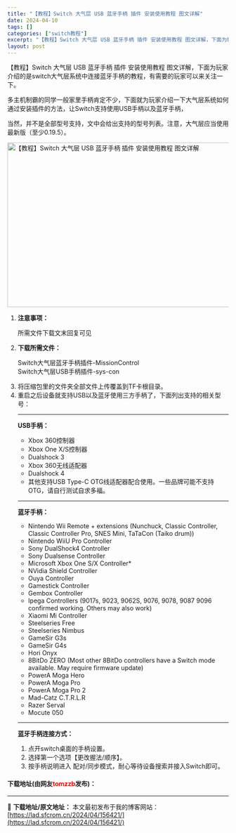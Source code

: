 ```yaml
---
title: "【教程】Switch 大气层 USB 蓝牙手柄 插件 安装使用教程 图文详解"
date: 2024-04-10
tags: []
categories: ["switch教程"]
excerpt: "【教程】Switch 大气层 USB 蓝牙手柄 插件 安装使用教程 图文详解，下面为玩家介绍的是switch大气层系统中连接蓝牙手柄的教程，有需要的玩家可以来关注一下。 多主机制霸的同学一般家里手柄肯定不少，下面就为玩家介绍一下大气层系统如何通过安装插件的方法，让Switch支持使用USB手柄以及蓝&hellip;"
layout: post
---
```


 <p>【教程】Switch 大气层 USB 蓝牙手柄 插件 安装使用教程 图文详解，下面为玩家介绍的是switch大气层系统中连接蓝牙手柄的教程，有需要的玩家可以来关注一下。</p> <p>多主机制霸的同学一般家里手柄肯定不少，下面就为玩家介绍一下大气层系统如何通过安装插件的方法，让Switch支持使用USB手柄以及蓝牙手柄，</p> <p>当然，并不是全部型号支持，文中会给出支持的型号列表。注意，大气层应当使用最新版（至少0.19.5）。</p> <p><img src="https://lad.sfcrom.cn/wp-content/uploads/2024/04/20240410_66162ed45a922.webp" style="width: 600px; height: 375px;" alt="【教程】Switch 大气层 USB 蓝牙手柄 插件 安装使用教程 图文详解" /></p> <ol> <li> <p><strong>注意事项：</strong></p> <p>所需文件下载文末回复可见</p></li> <li> <p><strong>下载所需文件：</strong></p> <p>Switch大气层蓝牙手柄插件-MissionControl<br />Switch大气层USB手柄插件-sys-con</p></li> <li>将压缩包里的文件夹全部文件上传覆盖到TF卡根目录。</li> <li>重启之后设备就支持USB以及蓝牙使用三方手柄了，下面列出支持的相关型号：   <hr /> <p><strong>USB手柄：</strong></p> <ul> <li>Xbox 360控制器</li> <li>Xbox One X/S控制器</li> <li>Dualshock 3</li> <li>Xbox 360无线适配器</li> <li>Dualshock 4</li> <li>其他支持USB Type-C OTG线适配器配合使用。一些品牌可能不支持OTG，请自行测试自求多福。</li> </ul> <hr /> <p><strong>蓝牙手柄：</strong></p> <ul> <li>Nintendo Wii Remote + extensions (Nunchuck, Classic Controller, Classic Controller Pro, SNES Mini, TaTaCon (Taiko drum))</li> <li>Nintendo WiiU Pro Controller</li> <li>Sony DualShock4 Controller</li> <li>Sony Dualsense Controller</li> <li>Microsoft Xbox One S/X Controller*</li> <li>NVidia Shield Controller</li> <li>Ouya Controller</li> <li>Gamestick Controller</li> <li>Gembox Controller</li> <li>Ipega Controllers (9017s, 9023, 9062S, 9076, 9078, 9087 9096 confirmed working. Others may also work)</li> <li>Xiaomi Mi Controller</li> <li>Steelseries Free</li> <li>Steelseries Nimbus</li> <li>GameSir G3s</li> <li>GameSir G4s</li> <li>Hori Onyx</li> <li>8BitDo ZERO (Most other 8BitDo controllers have a Switch mode available. May require firmware update)</li> <li>PowerA Moga Hero</li> <li>PowerA Moga Pro</li> <li>PowerA Moga Pro 2</li> <li>Mad-Catz C.T.R.L.R</li> <li>Razer Serval</li> <li>Mocute 050</li> </ul> <hr /> <p><strong>蓝牙手柄连接方式：</strong></p> <ol> <li>点开switch桌面的手柄设置。</li> <li>选择第一个选项【更改握法/顺序】。</li> <li>按手柄说明进入 配对/同步模式，耐心等待设备搜索并接入Switch即可。</li> </ol></li> </ol> <p><h4>下载地址(由网友<font color="red">tomzzb</font>发布)：</h4></p> 

---
📖 **下载地址/原文地址：** 本文最初发布于我的博客网站：[https://lad.sfcrom.cn/2024/04/156421/](https://lad.sfcrom.cn/2024/04/156421/)
